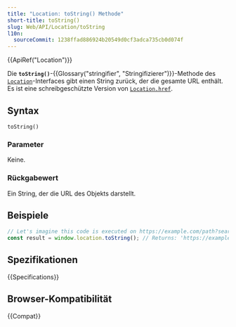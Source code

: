 ```yaml
---
title: "Location: toString() Methode"
short-title: toString()
slug: Web/API/Location/toString
l10n:
  sourceCommit: 1238ffad886924b20549d0cf3adca735cb0d074f
---
```


{{ApiRef("Location")}}

Die **`toString()`**-{{Glossary("stringifier", "Stringifizierer")}}-Methode des
[`Location`](/de/docs/Web/API/Location)-Interfaces gibt einen String zurück, der die
gesamte URL enthält. Es ist eine schreibgeschützte Version von [`Location.href`](/de/docs/Web/API/Location/href).

## Syntax

```js-nolint
toString()
```

### Parameter

Keine.

### Rückgabewert

Ein String, der die URL des Objekts darstellt.

## Beispiele

```js
// Let's imagine this code is executed on https://example.com/path?search#hash
const result = window.location.toString(); // Returns: 'https://example.com/path?search#hash'
```

## Spezifikationen

{{Specifications}}

## Browser-Kompatibilität

{{Compat}}
